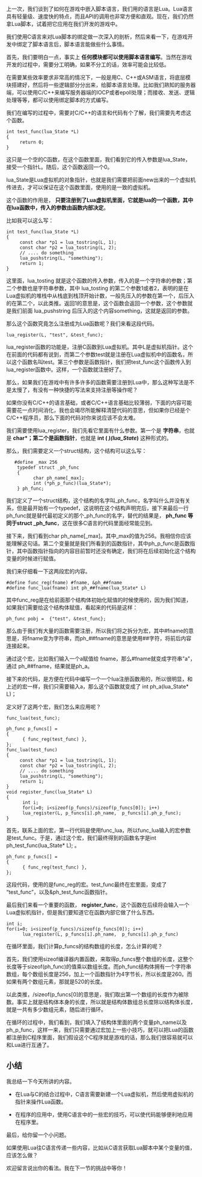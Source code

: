 上一次，我们谈到了如何在游戏中嵌入脚本语言，我们用的语言是Lua。Lua语言具有轻量级、速度快的特点，而且API的调用也非常方便和直观。现在，我们仍然拿Lua脚本，试着把它应用在我们开发的游戏中。

我们使用C语言来对Lua脚本的绑定做一次深入的剖析，然后来看一下，在游戏开发中绑定了脚本语言后，脚本语言能做些什么事情。

首先，我们要明白一点，事实上 **任何模块都可以使用脚本语言编写**。当然在游戏开发的过程中，需要分工明确，如果不分工的话，效率可能会比较低。

在需要某些效率要求非常高的情况下，一般是用C、C++或ASM语言，将底层模块搭建好，然后将一些逻辑部分分出来，给脚本语言处理。比如我们熟知的服务器端，可以使用C/C++来编写服务器端的IOCP或者epoll处理；而接收、发送、逻辑处理等等，都可以使用绑定脚本的方式编写。

我们在编写的过程中，需要对C/C++的语言和代码有个了解，我们需要先考虑这个函数。

```
int test_func(lua_State *L)
{
     return 0;
}

```

这只是一个空的C函数，在这个函数里面，我们看到它的传入参数是lua\_State，接受一个指针L。随后，这个函数返回一个0。

lua\_State是Lua虚拟机的对象指针，也就是我们需要把前面new出来的一个虚拟机传进去，才可以保证在这个函数里面，使用的是一致的虚拟机。

这个函数的作用是， **只要注册到了Lua虚拟机里面，它就是lua的一个函数，其中在lua函数中，传入的参数由函数内部决定**。

比如我可以这么写：

```
int test_func(lua_State *L)
{
     const char *p1 = lua_tostring(L, 1);
     const char *p2 = lua_tostring(L, 2);
     // .... do something
     lua_pushstring(L, "something");
     return 1;
}

```

这里面，lua\_tosting 就是这个函数的传入参数，传入的是一个字符串的参数；第二个参数也是字符串参数，其中 lua\_tosting 的第二个参数1或者2，表明的是在Lua虚拟机的堆栈中从栈底到栈顶开始计数，一般先压入的参数在第一个，后压入的在第二个，以此类推。返回1的意思是，这个函数会返回一个参数，这个参数就是我们前面 lua\_pushstring 后压入的这个内容something，这就是返回的参数。

那么这个函数究竟怎么注册成为Lua函数呢？我们来看这段代码。

```
lua_register(L, "test", &test_func);

```

lua\_register函数的功能是，注册C函数到Lua虚拟机。其中L是虚拟机指针。这个在前面的代码都有说到，而第二个参数test就是注册在Lua虚拟机中的函数名，所以这个函数名叫test。第三个参数是函数指针，我们把test\_func这个函数传入到lua\_register函数中。这样，一个函数就注册好了。

那么，如果我们在游戏中有许多许多的函数需要注册到Lua中，那么这种写法是不是太慢了，有没有一种快捷的写法来支持注册等操作呢？

如果你没有C/C++的语言基础，或者C/C++语言基础比较薄弱，下面的内容可能需要花一点时间消化，我也会竭尽所能解释清楚代码的意思，但如果你已经是个C/C++程序员，那么下面的代码对你来说应该不会太难。

我们需要使用lua\_register，我们先看它里面有什么参数。第一个是 **字符串**，也就是 **char\*；第二个是函数指针**，也就是 **int ( _)(lua\_State_)** 这种形式的。

那么，我们需要定义一个struct结构，这个结构可以这么写：

```
   #define _max 256
    typedef struct _ph_func
    {
          char ph_name[_max];
          int (*ph_p_func)(lua_State*);
    } ph_func;

```

我们定义了一个struct结构，这个结构的名字叫\_ph\_func，名字叫什么并没有关系，但是最开始有一个typedef，这说明在这个结构声明完后，接下来最后一行ph\_func就是替代最初定义的那个\_ph\_func的名字，替代的结果是， **ph\_func 等同于struct \_ph\_func**，这在很多C语言的代码里面经常能见到。

接下来，我们看到char ph\_name\[\_max\]。其中\_max的值为256。我相信你应该能理解这句话。第二个变量就是我们所看到的函数指针，其中ph\_p\_func是函数指针，其中函数指针指向的内容目前暂时还没有确定，我们将在后续初始化这个结构变量的时候进行赋值。

我们来仔细看一下这两段宏的内容。

```
#define func_reg(fname) #fname, &ph_##fname
#define func_lua(fname) int ph_##fname(lua_State* L)

```

其中func\_reg是在给前面那个结构体初始化赋值的时候使用的，因为我们知道，如果我们需要给这个结构体赋值，看起来的代码是这样：

```
ph_func pobj =  {"test", &test_func};

```

那么由于我们有大量的函数需要注册，所以我们将之拆分为宏，其中#fname的意思是，将fname变为字符串，而ph\_##fname的意思是使用##字符，将前后内容连接起来。

通过这个宏，比如我们输入一个a赋值给 fname，那么#fname就变成字符串"a"，通过 ph\_##fname，结果就是ph\_a。

接下来的代码，是方便在代码中编写一个一个lua注册函数用的，所以很明显，和上述的宏一样，我们只需要输入a，那么这个函数就变成了 int ph\_a(lua\_State\* L)；

定义好了这两个宏，我们怎么来应用呢？

```
func_lua(test_func);

ph_func p_funcs[] =
{
      { func_reg(test_func) },
};
func_lua(test_func)
{
     const char *p1 = lua_tostring(L, 1);
     const char *p2 = lua_tostring(L, 2);
     // .... do something
     lua_pushstring(L, "something");
     return 1;
}
void register_func(lua_State* L)
{
      int i;
      for(i=0; i<sizeof(p_funcs)/sizeof(p_funcs[0]); i++)
      lua_register(L, p_funcs[i].ph_name,  p_funcs[i].ph_p_func);
}

```

首先，联系上面的宏，第一行代码是使用func\_lua，所以func\_lua输入的宏参数是test\_func。于是，通过这个宏，我们最终得到的函数名字是int ph\_test\_func(lua\_State\* L); 。

```
ph_func p_funcs[] =
{
      { func_reg(test_func) },
};

```

这段代码，使用的是func\_reg的宏。test\_func最终在宏里面，变成了 “test\_func”，以及&ph\_test\_func函数指针。

最后我们来看一个重要的函数， **register\_func**，这个函数在后续将会输入一个Lua虚拟机指针，但是我们要知道它在函数内部它做了什么东西。

```
int i;
for(i=0; i<sizeof(p_funcs)/sizeof(p_funcs[0]); i++)
      lua_register(L, p_funcs[i].ph_name,  p_funcs[i].ph_p_func)

```

在循环里面，我们计算p\_funcs的结构数组的长度，怎么计算的呢？

首先，我们使用sizeof编译器内置函数，来取得p\_funcs整个数组的长度，这整个长度等于sizeof(ph\_func)的值乘以数组长度。而ph\_func结构体拥有一个字符串数组，每个数组长度是256，加上一个函数指针为4字节长，所以长度是260。而如果有两个数组元素，那就是520的长度。

以此类推，/sizeof(p\_funcs\[0\]的意思是，我们取出第一个数组的长度作为被除数。事实上就是结构体本身的长度，所以就是结构体数组总长度除以结构体长度，就是一共有多少数组元素，随后进行循环。

在循环的过程中，我们看到，我们填入了结构体里面的两个变量ph\_name以及ph\_p\_func，这样一来，我们只需要通过宏加上一些小技巧，就可以把Lua的函数都注册到C程序里面，我们假设这个C程序就是游戏的话，那么我们很容易就可以和Lua进行互通了。

## 小结

我总结一下今天所讲的内容。

- 在Lua与C的结合过程中，C语言需要新建一个Lua虚拟机，然后使用虚拟机的指针来操作Lua函数。

- 在程序的应用中，使用C语言中的一些宏的技巧，可以使代码能够便利地应用在程序里。


最后，给你留一个小问题。

如果使用Lua往C语言传递一些内容，比如从C语言获取Lua脚本中某个变量的值，应该怎么做？

欢迎留言说出你的看法。我在下一节的挑战中等你！